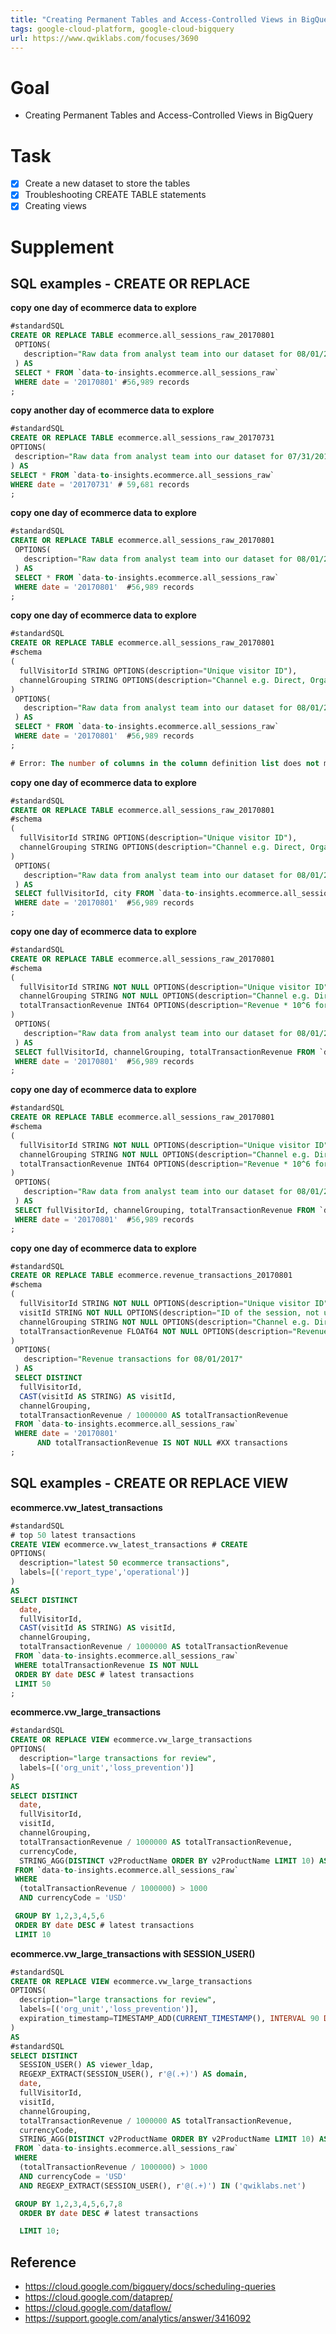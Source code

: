 ```yaml
---
title: "Creating Permanent Tables and Access-Controlled Views in BigQuery"
tags: google-cloud-platform, google-cloud-bigquery
url: https://www.qwiklabs.com/focuses/3690
---
```


# Goal
- Creating Permanent Tables and Access-Controlled Views in BigQuery

# Task
- [x] Create a new dataset to store the tables
- [x] Troubleshooting CREATE TABLE statements
- [x] Creating views

# Supplement
## SQL examples - CREATE OR REPLACE
**copy one day of ecommerce data to explore**
```sql
#standardSQL
CREATE OR REPLACE TABLE ecommerce.all_sessions_raw_20170801
 OPTIONS(
   description="Raw data from analyst team into our dataset for 08/01/2017"
 ) AS
 SELECT * FROM `data-to-insights.ecommerce.all_sessions_raw`
 WHERE date = '20170801' #56,989 records
;
```

**copy another day of ecommerce data to explore**
```sql
#standardSQL
CREATE OR REPLACE TABLE ecommerce.all_sessions_raw_20170731
OPTIONS(
 description="Raw data from analyst team into our dataset for 07/31/2017"
) AS
SELECT * FROM `data-to-insights.ecommerce.all_sessions_raw`
WHERE date = '20170731' # 59,681 records
;
```

**copy one day of ecommerce data to explore**
```sql
#standardSQL
CREATE OR REPLACE TABLE ecommerce.all_sessions_raw_20170801
 OPTIONS(
   description="Raw data from analyst team into our dataset for 08/01/2017"
 ) AS
 SELECT * FROM `data-to-insights.ecommerce.all_sessions_raw`
 WHERE date = '20170801'  #56,989 records
;
```

**copy one day of ecommerce data to explore**
```sql
#standardSQL
CREATE OR REPLACE TABLE ecommerce.all_sessions_raw_20170801
#schema
(
  fullVisitorId STRING OPTIONS(description="Unique visitor ID"),
  channelGrouping STRING OPTIONS(description="Channel e.g. Direct, Organic, Referral...")
)
 OPTIONS(
   description="Raw data from analyst team into our dataset for 08/01/2017"
 ) AS
 SELECT * FROM `data-to-insights.ecommerce.all_sessions_raw`
 WHERE date = '20170801'  #56,989 records
;

# Error: The number of columns in the column definition list does not match the number of columns produced by the query at [6:1]
```

**copy one day of ecommerce data to explore**
```sql
#standardSQL
CREATE OR REPLACE TABLE ecommerce.all_sessions_raw_20170801
#schema
(
  fullVisitorId STRING OPTIONS(description="Unique visitor ID"),
  channelGrouping STRING OPTIONS(description="Channel e.g. Direct, Organic, Referral...")
)
 OPTIONS(
   description="Raw data from analyst team into our dataset for 08/01/2017"
 ) AS
 SELECT fullVisitorId, city FROM `data-to-insights.ecommerce.all_sessions_raw`
 WHERE date = '20170801'  #56,989 records
;
```

**copy one day of ecommerce data to explore**
```sql
#standardSQL
CREATE OR REPLACE TABLE ecommerce.all_sessions_raw_20170801
#schema
(
  fullVisitorId STRING NOT NULL OPTIONS(description="Unique visitor ID"),
  channelGrouping STRING NOT NULL OPTIONS(description="Channel e.g. Direct, Organic, Referral..."),
  totalTransactionRevenue INT64 OPTIONS(description="Revenue * 10^6 for the transaction")
)
 OPTIONS(
   description="Raw data from analyst team into our dataset for 08/01/2017"
 ) AS
 SELECT fullVisitorId, channelGrouping, totalTransactionRevenue FROM `data-to-insights.ecommerce.all_sessions_raw`
 WHERE date = '20170801'  #56,989 records
;
```

**copy one day of ecommerce data to explore**
```sql
#standardSQL
CREATE OR REPLACE TABLE ecommerce.all_sessions_raw_20170801
#schema
(
  fullVisitorId STRING NOT NULL OPTIONS(description="Unique visitor ID"),
  channelGrouping STRING NOT NULL OPTIONS(description="Channel e.g. Direct, Organic, Referral..."),
  totalTransactionRevenue INT64 OPTIONS(description="Revenue * 10^6 for the transaction")
)
 OPTIONS(
   description="Raw data from analyst team into our dataset for 08/01/2017"
 ) AS
 SELECT fullVisitorId, channelGrouping, totalTransactionRevenue FROM `data-to-insights.ecommerce.all_sessions_raw`
 WHERE date = '20170801'  #56,989 records
;
```

**copy one day of ecommerce data to explore**
```sql
#standardSQL
CREATE OR REPLACE TABLE ecommerce.revenue_transactions_20170801
#schema
(
  fullVisitorId STRING NOT NULL OPTIONS(description="Unique visitor ID"),
  visitId STRING NOT NULL OPTIONS(description="ID of the session, not unique across all users"),
  channelGrouping STRING NOT NULL OPTIONS(description="Channel e.g. Direct, Organic, Referral..."),
  totalTransactionRevenue FLOAT64 NOT NULL OPTIONS(description="Revenue for the transaction")
)
 OPTIONS(
   description="Revenue transactions for 08/01/2017"
 ) AS
 SELECT DISTINCT
  fullVisitorId,
  CAST(visitId AS STRING) AS visitId,
  channelGrouping,
  totalTransactionRevenue / 1000000 AS totalTransactionRevenue
 FROM `data-to-insights.ecommerce.all_sessions_raw`
 WHERE date = '20170801'
      AND totalTransactionRevenue IS NOT NULL #XX transactions
;
```

## SQL examples - CREATE OR REPLACE VIEW
**ecommerce.vw_latest_transactions**
```sql
#standardSQL
# top 50 latest transactions
CREATE VIEW ecommerce.vw_latest_transactions # CREATE
OPTIONS(
  description="latest 50 ecommerce transactions",
  labels=[('report_type','operational')]
)
AS
SELECT DISTINCT
  date,
  fullVisitorId,
  CAST(visitId AS STRING) AS visitId,
  channelGrouping,
  totalTransactionRevenue / 1000000 AS totalTransactionRevenue
 FROM `data-to-insights.ecommerce.all_sessions_raw`
 WHERE totalTransactionRevenue IS NOT NULL
 ORDER BY date DESC # latest transactions
 LIMIT 50
;
```

**ecommerce.vw_large_transactions**
```sql
#standardSQL
CREATE OR REPLACE VIEW ecommerce.vw_large_transactions
OPTIONS(
  description="large transactions for review",
  labels=[('org_unit','loss_prevention')]
)
AS
SELECT DISTINCT
  date,
  fullVisitorId,
  visitId,
  channelGrouping,
  totalTransactionRevenue / 1000000 AS totalTransactionRevenue,
  currencyCode,
  STRING_AGG(DISTINCT v2ProductName ORDER BY v2ProductName LIMIT 10) AS products_ordered
 FROM `data-to-insights.ecommerce.all_sessions_raw`
 WHERE
  (totalTransactionRevenue / 1000000) > 1000
  AND currencyCode = 'USD'

 GROUP BY 1,2,3,4,5,6
 ORDER BY date DESC # latest transactions
 LIMIT 10
```

**ecommerce.vw_large_transactions with SESSION_USER()**
```sql
#standardSQL
CREATE OR REPLACE VIEW ecommerce.vw_large_transactions
OPTIONS(
  description="large transactions for review",
  labels=[('org_unit','loss_prevention')],
  expiration_timestamp=TIMESTAMP_ADD(CURRENT_TIMESTAMP(), INTERVAL 90 DAY)
)
AS
#standardSQL
SELECT DISTINCT
  SESSION_USER() AS viewer_ldap,
  REGEXP_EXTRACT(SESSION_USER(), r'@(.+)') AS domain,
  date,
  fullVisitorId,
  visitId,
  channelGrouping,
  totalTransactionRevenue / 1000000 AS totalTransactionRevenue,
  currencyCode,
  STRING_AGG(DISTINCT v2ProductName ORDER BY v2ProductName LIMIT 10) AS products_ordered
 FROM `data-to-insights.ecommerce.all_sessions_raw`
 WHERE
  (totalTransactionRevenue / 1000000) > 1000
  AND currencyCode = 'USD'
  AND REGEXP_EXTRACT(SESSION_USER(), r'@(.+)') IN ('qwiklabs.net')

 GROUP BY 1,2,3,4,5,6,7,8
  ORDER BY date DESC # latest transactions

  LIMIT 10;
```

## Reference
- https://cloud.google.com/bigquery/docs/scheduling-queries
- https://cloud.google.com/dataprep/
- https://cloud.google.com/dataflow/
- https://support.google.com/analytics/answer/3416092
